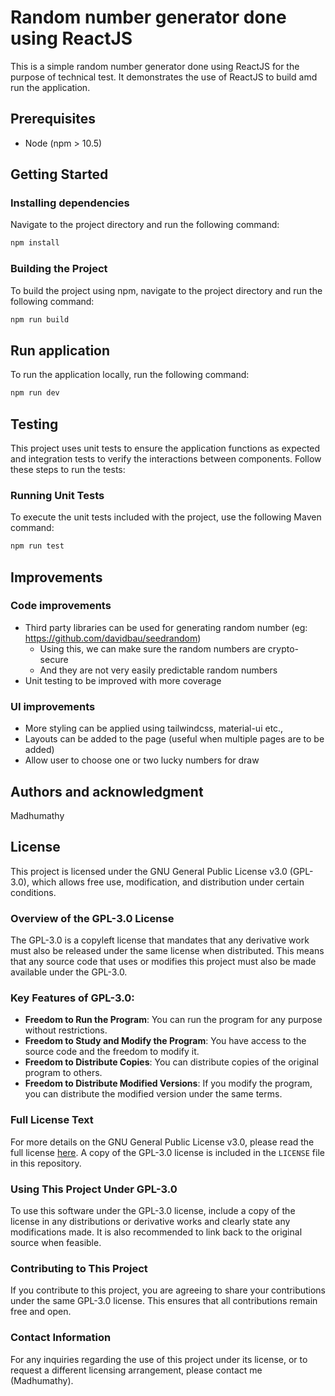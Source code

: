 # Random number generator done using ReactJS

This is a simple random number generator done using ReactJS for the purpose of technical test.
It demonstrates the use of ReactJS to build amd run the application.

## Prerequisites

- Node (npm > 10.5)

## Getting Started

### Installing dependencies

Navigate to the project directory and run the following command:

```sh
npm install
```

### Building the Project

To build the project using npm, navigate to the project directory and run the following command:

```sh
npm run build
```
## Run application

To run the application locally, run the following command:

```sh
npm run dev
```

## Testing

This project uses unit tests to ensure the application functions as expected and integration tests to verify the interactions between components. Follow these steps to run the tests:

### Running Unit Tests

To execute the unit tests included with the project, use the following Maven command:

```sh
npm run test
```

## Improvements

### Code improvements
- Third party libraries can be used for generating random number (eg: https://github.com/davidbau/seedrandom)
  - Using this, we can make sure the random numbers are crypto-secure
  - And they are not very easily predictable random numbers
- Unit testing to be improved with more coverage

### UI improvements
- More styling can be applied using tailwindcss, material-ui etc.,
- Layouts can be added to the page (useful when multiple pages are to be added)
- Allow user to choose one or two lucky numbers for draw

## Authors and acknowledgment
Madhumathy

## License

This project is licensed under the GNU General Public License v3.0 (GPL-3.0), which allows free use, modification, and distribution under certain conditions.

### Overview of the GPL-3.0 License

The GPL-3.0 is a copyleft license that mandates that any derivative work must also be released under the same license when distributed. This means that any source code that uses or modifies this project must also be made available under the GPL-3.0.

### Key Features of GPL-3.0:

- **Freedom to Run the Program**: You can run the program for any purpose without restrictions.
- **Freedom to Study and Modify the Program**: You have access to the source code and the freedom to modify it.
- **Freedom to Distribute Copies**: You can distribute copies of the original program to others.
- **Freedom to Distribute Modified Versions**: If you modify the program, you can distribute the modified version under the same terms.

### Full License Text

For more details on the GNU General Public License v3.0, please read the full license [here](https://www.gnu.org/licenses/gpl-3.0.en.html). A copy of the GPL-3.0 license is included in the `LICENSE` file in this repository.

### Using This Project Under GPL-3.0

To use this software under the GPL-3.0 license, include a copy of the license in any distributions or derivative works and clearly state any modifications made. It is also recommended to link back to the original source when feasible.

### Contributing to This Project

If you contribute to this project, you are agreeing to share your contributions under the same GPL-3.0 license. This ensures that all contributions remain free and open.

### Contact Information

For any inquiries regarding the use of this project under its license, or to request a different licensing arrangement, please contact me (Madhumathy).
